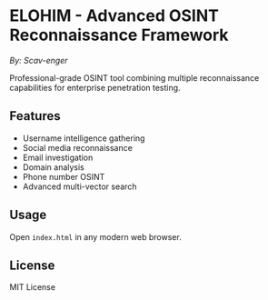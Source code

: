 # ELOHIM - Advanced OSINT Reconnaissance Framework
*By: Scav-enger*

Professional-grade OSINT tool combining multiple reconnaissance capabilities for enterprise penetration testing.

## Features
- Username intelligence gathering
- Social media reconnaissance  
- Email investigation
- Domain analysis
- Phone number OSINT
- Advanced multi-vector search

## Usage
Open `index.html` in any modern web browser.

## License
MIT License
